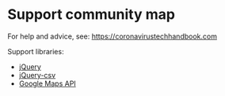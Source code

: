 # Support community map

For help and advice, see: https://coronavirustechhandbook.com

Support libraries:

* [jQuery]()
* [jQuery-csv]()
* [Google Maps API]()
